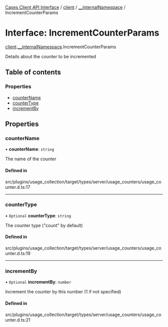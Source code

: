 [Cases Client API Interface](../README.md) / [client](../modules/client.md) / [\_\_internalNamespace](../modules/client.__internalNamespace.md) / IncrementCounterParams

# Interface: IncrementCounterParams

[client](../modules/client.md).[__internalNamespace](../modules/client.__internalNamespace.md).IncrementCounterParams

Details about the counter to be incremented

## Table of contents

### Properties

- [counterName](client.__internalNamespace.IncrementCounterParams.md#countername)
- [counterType](client.__internalNamespace.IncrementCounterParams.md#countertype)
- [incrementBy](client.__internalNamespace.IncrementCounterParams.md#incrementby)

## Properties

### counterName

• **counterName**: `string`

The name of the counter

#### Defined in

src/plugins/usage_collection/target/types/server/usage_counters/usage_counter.d.ts:17

___

### counterType

• `Optional` **counterType**: `string`

The counter type ("count" by default)

#### Defined in

src/plugins/usage_collection/target/types/server/usage_counters/usage_counter.d.ts:19

___

### incrementBy

• `Optional` **incrementBy**: `number`

Increment the counter by this number (1 if not specified)

#### Defined in

src/plugins/usage_collection/target/types/server/usage_counters/usage_counter.d.ts:21
